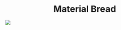 <h1 align="center">Material Bread</h1>

![](https://github.com/FelipeRotermel/ReadmeGif/blob/main/bloons.gif)
